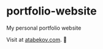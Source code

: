 # portfolio-website
My personal portfolio website

Visit at [atabekov.com](https://augini.github.io/portfolio-website/). :muscle:
